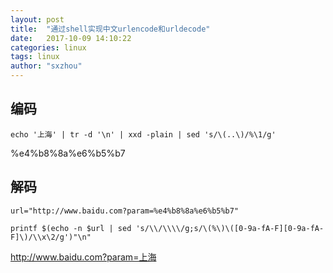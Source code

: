 ```yaml
---
layout: post
title:  "通过shell实现中文urlencode和urldecode"
date:   2017-10-09 14:10:22
categories: linux
tags: linux
author: "sxzhou"
---
```


## 编码
`echo '上海' | tr -d '\n' | xxd -plain | sed 's/\(..\)/%\1/g'`

%e4%b8%8a%e6%b5%b7

## 解码
`url="http://www.baidu.com?param=%e4%b8%8a%e6%b5%b7"`

`printf $(echo -n $url | sed 's/\\/\\\\/g;s/\(%\)\([0-9a-fA-F][0-9a-fA-F]\)/\\x\2/g')"\n"`

http://www.baidu.com?param=上海
